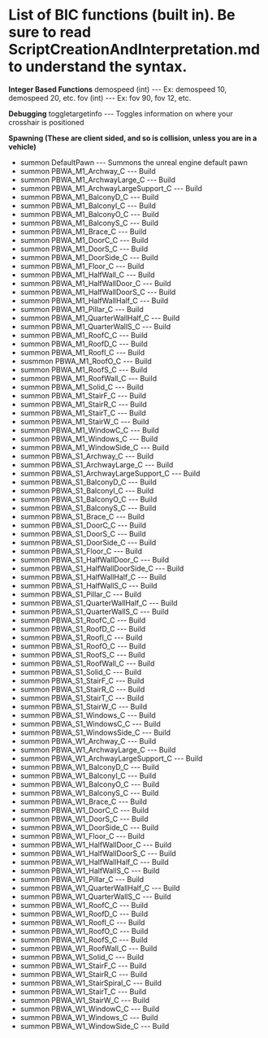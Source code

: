 # List of BIC functions (built in). Be sure to read ScriptCreationAndInterpretation.md to understand the syntax.

**Integer Based Functions**
demospeed (int) --- Ex: demospeed 10, demospeed 20, etc.
fov (int) --- Ex: fov 90, fov 12, etc.

**Debugging**
toggletargetinfo --- Toggles information on where your crosshair is positioned

**Spawning (These are client sided, and so is collision, unless you are in a vehicle)**
- summon DefaultPawn --- Summons the unreal engine default pawn
- summon PBWA_M1_Archway_C --- Build
- summon PBWA_M1_ArchwayLarge_C --- Build
- summon PBWA_M1_ArchwayLargeSupport_C --- Build
- summon PBWA_M1_BalconyD_C --- Build
- summon PBWA_M1_BalconyI_C --- Build
- summon PBWA_M1_BalconyO_C --- Build
- summon PBWA_M1_BalconyS_C --- Build
- summon PBWA_M1_Brace_C --- Build
- summon PBWA_M1_DoorC_C --- Build
- summon PBWA_M1_DoorS_C --- Build
- summon PBWA_M1_DoorSide_C --- Build
- summon PBWA_M1_Floor_C --- Build
- summon PBWA_M1_HalfWall_C --- Build
- summon PBWA_M1_HalfWallDoor_C --- Build
- summon PBWA_M1_HalfWallDoorS_C --- Build
- summon PBWA_M1_HalfWallHalf_C --- Build
- summon PBWA_M1_Pillar_C --- Build
- summon PBWA_M1_QuarterWallHalf_C --- Build
- summon PBWA_M1_QuarterWallS_C --- Build
- summon PBWA_M1_RoofC_C --- Build
- summon PBWA_M1_RoofD_C --- Build
- summon PBWA_M1_RoofI_C --- Build
- susmmon PBWA_M1_RoofO_C --- Build
- summon PBWA_M1_RoofS_C --- Build
- summon PBWA_M1_RoofWall_C --- Build
- summon PBWA_M1_Solid_C --- Build
- summon PBWA_M1_StairF_C --- Build
- summon PBWA_M1_StairR_C --- Build
- summon PBWA_M1_StairT_C --- Build
- summon PBWA_M1_StairW_C --- Build
- summon PBWA_M1_WindowC_C --- Build
- summon PBWA_M1_Windows_C --- Build
- summon PBWA_M1_WindowSide_C --- Build
- summon PBWA_S1_Archway_C --- Build
- summon PBWA_S1_ArchwayLarge_C --- Build
- summon PBWA_S1_ArchwayLargeSupport_C --- Build
- summon PBWA_S1_BalconyD_C --- Build
- summon PBWA_S1_BalconyI_C --- Build
- summon PBWA_S1_BalconyO_C --- Build
- summon PBWA_S1_BalconyS_C --- Build
- summon PBWA_S1_Brace_C --- Build
- summon PBWA_S1_DoorC_C --- Build
- summon PBWA_S1_DoorS_C --- Build
- summon PBWA_S1_DoorSide_C --- Build
- summon PBWA_S1_Floor_C --- Build
- summon PBWA_S1_HalfWallDoor_C --- Build
- summon PBWA_S1_HalfWallDoorSide_C --- Build
- summon PBWA_S1_HalfWallHalf_C --- Build
- summon PBWA_S1_HalfWallS_C --- Build
- summon PBWA_S1_Pillar_C --- Build
- summon PBWA_S1_QuarterWallHalf_C --- Build
- summon PBWA_S1_QuarterWallS_C --- Build
- summon PBWA_S1_RoofC_C --- Build
- summon PBWA_S1_RoofD_C --- Build
- summon PBWA_S1_RoofI_C --- Build
- summon PBWA_S1_RoofO_C --- Build
- summon PBWA_S1_RoofS_C --- Build
- summon PBWA_S1_RoofWall_C --- Build
- summon PBWA_S1_Solid_C --- Build
- summon PBWA_S1_StairF_C --- Build
- summon PBWA_S1_StairR_C --- Build
- summon PBWA_S1_StairT_C --- Build
- summon PBWA_S1_StairW_C --- Build
- summon PBWA_S1_Windows_C --- Build
- summon PBWA_S1_WindowsC_C --- Build
- summon PBWA_S1_WindowsSide_C --- Build
- summon PBWA_W1_Archway_C --- Build
- summon PBWA_W1_ArchwayLarge_C --- Build
- summon PBWA_W1_ArchwayLargeSupport_C --- Build
- summon PBWA_W1_BalconyD_C --- Build
- summon PBWA_W1_BalconyI_C --- Build
- summon PBWA_W1_BalconyO_C --- Build
- summon PBWA_W1_BalconyS_C --- Build
- summon PBWA_W1_Brace_C --- Build
- summon PBWA_W1_DoorC_C --- Build
- summon PBWA_W1_DoorS_C --- Build
- summon PBWA_W1_DoorSide_C --- Build
- summon PBWA_W1_Floor_C --- Build
- summon PBWA_W1_HalfWallDoor_C --- Build
- summon PBWA_W1_HalfWallDoorS_C --- Build
- summon PBWA_W1_HalfWallHalf_C --- Build
- summon PBWA_W1_HalfWallS_C --- Build
- summon PBWA_W1_Pillar_C --- Build
- summon PBWA_W1_QuarterWallHalf_C --- Build
- summon PBWA_W1_QuarterWallS_C --- Build
- summon PBWA_W1_RoofC_C --- Build
- summon PBWA_W1_RoofD_C --- Build
- summon PBWA_W1_RoofI_C --- Build
- summon PBWA_W1_RoofO_C --- Build
- summon PBWA_W1_RoofS_C --- Build
- summon PBWA_W1_RoofWall_C --- Build
- summon PBWA_W1_Solid_C --- Build
- summon PBWA_W1_StairF_C --- Build
- summon PBWA_W1_StairR_C --- Build
- summon PBWA_W1_StairSpiral_C --- Build
- summon PBWA_W1_StairT_C --- Build
- summon PBWA_W1_StairW_C --- Build
- summon PBWA_W1_WindowC_C --- Build
- summon PBWA_W1_Windows_C --- Build
- summon PBWA_W1_WindowSide_C --- Build

